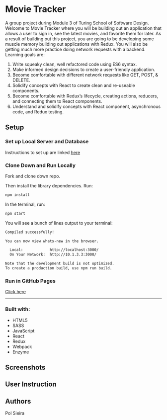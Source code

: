 # Movie Tracker

A group project during Module 3 of Turing School of Software Design. Welcome to Movie Tracker where you will be building out an application that allows a user to sign in, see the latest movies, and favorite them for later. As a result of building out this project, you are going to be developing some muscle memory building out applications with Redux. You will also be getting much more practice doing network requests with a backend. Learning goals are:

1. Write squeaky clean, well refactored code using ES6 syntax.
2. Make informed design decisions to create a user-friendly application.
3. Become comfortable with different network requests like GET, POST, & DELETE.
4. Solidify concepts with React to create clean and re-useable components.
5. Become comfortable with Redux’s lifecycle, creating actions, reducers, and connecting them to React components.
6. Understand and solidify concepts with React component, asynchronous code, and Redux testing.


## Setup

### Set up Local Server and Database

Instructions to set up are linked [here](https://github.com/turingschool-examples/favorites-tracker-api)

### Clone Down and Run Locally

Fork and clone down repo.

Then install the library dependencies. Run:

```bash
npm install
```

In the terminal, run:

```bash
npm start
```

You will see a bunch of lines output to your terminal: 

```bash
Compiled successfully!

You can now view whats-new in the browser.

  Local:            http://localhost:3000/
  On Your Network:  http://10.1.3.3:3000/

Note that the development build is not optimized.
To create a production build, use npm run build.
```

### Run in GitHub Pages

[Click here](https://polsieira.github.io/movie-tracker/)

---

### Built with:

* HTML5
* SASS
* JavaScript
* React
* Redux
* Webpack
* Enzyme

## Screenshots


## User Instruction


## Authors

Pol Sieira
